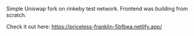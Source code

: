 Simple Uniswap fork on rinkeby test network. Frontend was building from scratch. 

Check it out here: https://priceless-franklin-5bfbea.netlify.app/
